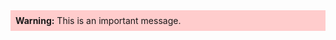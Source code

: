 <div style="background-color: #ffcccc; padding: 0.5rem;">
  <strong>Warning:</strong> This is an important message.
</div>
